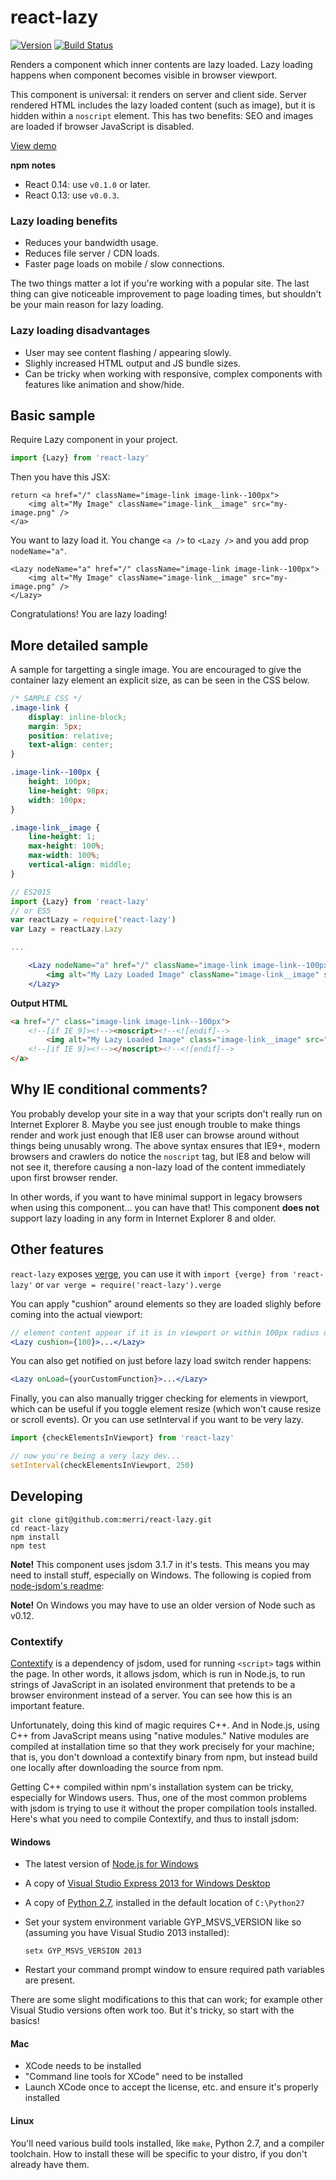 # react-lazy
[![Version](http://img.shields.io/npm/v/react-lazy.svg)](https://www.npmjs.org/package/react-lazy)
[![Build Status](https://travis-ci.org/Merri/react-lazy.svg)](https://travis-ci.org/Merri/react-lazy)

Renders a component which inner contents are lazy loaded. Lazy loading happens when component becomes visible in
browser viewport.

This component is universal: it renders on server and client side. Server rendered HTML includes the lazy loaded content
(such as image), but it is hidden within a `noscript` element. This has two benefits: SEO and images are loaded if
browser JavaScript is disabled.

[View demo](https://merri.github.io/react-lazy/)

**npm notes**

- React 0.14: use `v0.1.0` or later.
- React 0.13: use `v0.0.3`.


### Lazy loading benefits

- Reduces your bandwidth usage.
- Reduces file server / CDN loads.
- Faster page loads on mobile / slow connections.

The two things matter a lot if you're working with a popular site. The last thing can give noticeable improvement to
page loading times, but shouldn't be your main reason for lazy loading.


### Lazy loading disadvantages

- User may see content flashing / appearing slowly.
- Slighly increased HTML output and JS bundle sizes.
- Can be tricky when working with responsive, complex components with features like animation and show/hide.


## Basic sample

Require Lazy component in your project.

```jsx
import {Lazy} from 'react-lazy'
```

Then you have this JSX:

```
return <a href="/" className="image-link image-link--100px">
    <img alt="My Image" className="image-link__image" src="my-image.png" />
</a>
```

You want to lazy load it. You change `<a />` to `<Lazy />` and you add prop `nodeName="a"`.

```
<Lazy nodeName="a" href="/" className="image-link image-link--100px">
    <img alt="My Image" className="image-link__image" src="my-image.png" />
</Lazy>
```

Congratulations! You are lazy loading!


## More detailed sample

A sample for targetting a single image. You are encouraged to give the container lazy element an explicit size, as can
be seen in the CSS below.

```css
/* SAMPLE CSS */
.image-link {
    display: inline-block;
    margin: 5px;
    position: relative;
    text-align: center;
}

.image-link--100px {
    height: 100px;
    line-height: 98px;
    width: 100px;
}

.image-link__image {
    line-height: 1;
    max-height: 100%;
    max-width: 100%;
    vertical-align: middle;
}
```

```jsx
// ES2015
import {Lazy} from 'react-lazy'
// or ES5
var reactLazy = require('react-lazy')
var Lazy = reactLazy.Lazy

...

    <Lazy nodeName="a" href="/" className="image-link image-link--100px">
        <img alt="My Lazy Loaded Image" className="image-link__image" src="my-lazy-loaded-image.png" />
    </Lazy>
```

**Output HTML**

```html
<a href="/" class="image-link image-link--100px">
    <!--[if IE 9]><!--><noscript><!--<![endif]-->
        <img alt="My Lazy Loaded Image" class="image-link__image" src="my-lazy-loaded-image.png" />
    <!--[if IE 9]><!--></noscript><!--<![endif]-->
</a>
```


## Why IE conditional comments?

You probably develop your site in a way that your scripts don't really run on Internet Explorer 8. Maybe you see just
enough trouble to make things render and work just enough that IE8 user can browse around without things being unusably
wrong. The above syntax ensures that IE9+, modern browsers and crawlers do notice the `noscript` tag, but IE8 and below
will not see it, therefore causing a non-lazy load of the content immediately upon first browser render.

In other words, if you want to have minimal support in legacy browsers when using this component... you can have that!
This component **does not** support lazy loading in any form in Internet Explorer 8 and older.


## Other features

`react-lazy` exposes [verge](https://github.com/ryanve/verge), you can use it with
`import {verge} from 'react-lazy'` or `var verge = require('react-lazy').verge`

You can apply "cushion" around elements so they are loaded slighly before coming into the actual viewport:

```jsx
// element content appear if it is in viewport or within 100px radius of it
<Lazy cushion={100}>...</Lazy>
```

You can also get notified on just before lazy load switch render happens:

```jsx
<Lazy onLoad={yourCustomFunction}>...</Lazy>
```

Finally, you can also manually trigger checking for elements in viewport, which can be useful if you toggle element
resize (which won't cause resize or scroll events). Or you can use setInterval if you want to be very lazy.

```js
import {checkElementsInViewport} from 'react-lazy'

// now you're being a very lazy dev...
setInterval(checkElementsInViewport, 250)
```


## Developing

```
git clone git@github.com:merri/react-lazy.git
cd react-lazy
npm install
npm test
```

**Note!** This component uses jsdom 3.1.7 in it's tests. This means you may need to install stuff, especially on
Windows. The following is copied from [node-jsdom's readme](https://github.com/darrylwest/node-jsdom):

**Note!** On Windows you may have to use an older version of Node such as v0.12.

### Contextify

[Contextify](https://npmjs.org/package/contextify) is a dependency of jsdom, used for running `<script>` tags within the
page. In other words, it allows jsdom, which is run in Node.js, to run strings of JavaScript in an isolated environment
that pretends to be a browser environment instead of a server. You can see how this is an important feature.

Unfortunately, doing this kind of magic requires C++. And in Node.js, using C++ from JavaScript means using "native
modules." Native modules are compiled at installation time so that they work precisely for your machine; that is, you
don't download a contextify binary from npm, but instead build one locally after downloading the source from npm.

Getting C++ compiled within npm's installation system can be tricky, especially for Windows users. Thus, one of the most
common problems with jsdom is trying to use it without the proper compilation tools installed. Here's what you need to
compile Contextify, and thus to install jsdom:

#### Windows

- The latest version of [Node.js for Windows](http://nodejs.org/download/)
- A copy of [Visual Studio Express 2013 for Windows Desktop](http://www.visualstudio.com/downloads/download-visual-studio-vs#d-express-windows-desktop)
- A copy of [Python 2.7](http://www.python.org/download/), installed in the default location of `C:\Python27`
- Set your system environment variable GYP_MSVS_VERSION like so (assuming you have Visual Studio 2013 installed):
  ```shell
  setx GYP_MSVS_VERSION 2013
  ```

- Restart your command prompt window to ensure required path variables are present.

There are some slight modifications to this that can work; for example other Visual Studio versions often work too. But
it's tricky, so start with the basics!

#### Mac

- XCode needs to be installed
- "Command line tools for XCode" need to be installed
- Launch XCode once to accept the license, etc. and ensure it's properly installed

#### Linux

You'll need various build tools installed, like `make`, Python 2.7, and a compiler toolchain. How to install these will
be specific to your distro, if you don't already have them.

